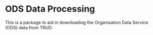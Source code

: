 # ODS Data Processing

This is a package to aid in downloading the Organisation Data Service (ODS)
data from TRUD.
